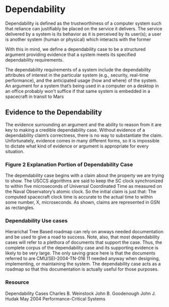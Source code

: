 # Dependability

Dependability is defined as the trustworthiness of a computer system such
that reliance can justifiably be placed on the service it delivers. The service
delivered by a system is its behavior as it is perceived by its user(s); a user is
another system (human or physical) which interacts with the former

With this in mind, we define a dependability case to be
a structured argument providing evidence that a system meets its specified
dependability requirements.

The dependability requirements of a system include the dependability attributes of interest in
the particular system (e.g., security, real-time performance), and the anticipated usage (how
and where) of the system. An argument for a system that’s being used in a computer on a
desktop in an office probably won’t suffice if that same system is embedded in a spacecraft in
transit to Mars

## Evidence to the Dependability

The evidence surrounding an argument and the ability to reason from it are key to making a
credible dependability case. Without evidence of a dependability claim’s correctness, there is
no way to substantiate the claim. Unfortunately, evidence comes in many different forms, so
it is impossible to dictate what kind of evidence or argument is appropriate for every
situation.

### Figure 2 Explanation Portion of Dependability Case

The dependability case begins with a claim about the property we are trying to show. The
USCCS algorithms are said to keep the SC clock synchronized to within five microseconds
of Universal Coordinated Time as measured on the Naval Observatory’s atomic clock. So the
initial claim is just that: The computed spacecraft clock time is accurate to the actual time to
within some number, X, microseconds. As shown, claims are represented in GSN as
rectangles.

### Dependability Use cases

Hierarichal Tree Based roadmap can rely on anways needed documentation and be used to give a road to success.
Note, also, that most dependability cases will refer to a plethora of documents that support
the case. Thus, the complete corpus of the dependability case and its supporting evidence is
likely to be very large. The only saving grace here is that the documents referred to are
CMU/SEI-2004-TN-016 11
needed anyway when designing, implementing, or maintaining the system. The dependability
case acts as a roadmap so that this documentation is actually useful for those purposes.

### Resource

Dependability Cases
Charles B. Weinstock
John B. Goodenough
John J. Hudak
May 2004
Performance-Critical Systems
